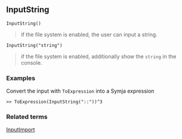 ## InputString


```
InputString()
```
 
> if the file system is enabled, the user can input a string. 


```
InputString("string")
```
 
> if the file system is enabled, additionally show the `string` in the console.

 


### Examples
 
Convert the input with `ToExpression` into a Symja expression

```
>> ToExpression(InputString("::"))^3
```

### Related terms
[Input](Input.md)[Import](Import.md)
